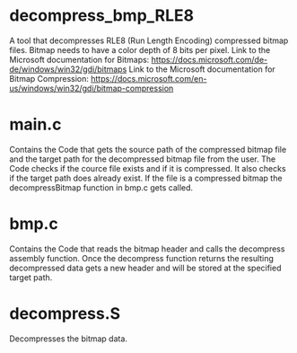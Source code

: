 # decompress_bmp_RLE8
A tool that decompresses RLE8 (Run Length Encoding) compressed bitmap files. Bitmap needs to have a color depth of 8 bits per pixel.
Link to the Microsoft documentation for Bitmaps: https://docs.microsoft.com/de-de/windows/win32/gdi/bitmaps 
Link to the Microsoft documentation for Bitmap Compression: https://docs.microsoft.com/en-us/windows/win32/gdi/bitmap-compression

# main.c
Contains the Code that gets the source path of the compressed bitmap file and the target path for the decompressed bitmap file from the user. The Code checks if the cource file exists and if it is compressed. It also checks if the target path does already exist. If the file is a compressed bitmap the decompressBitmap function in bmp.c gets called.

# bmp.c
Contains the Code that reads the bitmap header and calls the decompress assembly function. Once the decompress function returns the resulting decompressed data gets a new header and will be stored at the specified target path.

# decompress.S
Decompresses the bitmap data.
